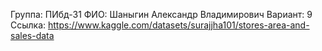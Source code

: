 Группа: ПИбд-31
ФИО: Шаныгин Александр Владимирович
Вариант: 9
Ссылка: https://www.kaggle.com/datasets/surajjha101/stores-area-and-sales-data
